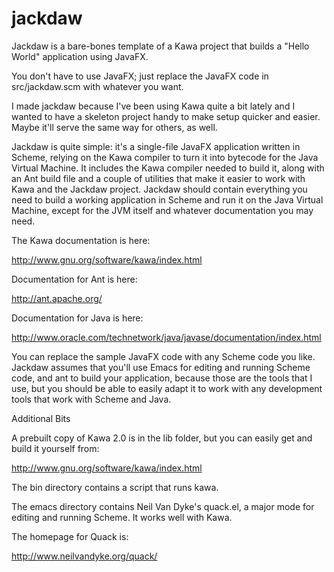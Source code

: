 # jackdaw

Jackdaw is a bare-bones template of a Kawa project that builds a
"Hello World" application using JavaFX.

You don't have to use JavaFX; just replace the JavaFX code in
src/jackdaw.scm with whatever you want.

I made jackdaw because I've been using Kawa quite a bit lately and I
wanted to have a skeleton project handy to make setup quicker and
easier. Maybe it'll serve the same way for others, as well.

Jackdaw is quite simple: it's a single-file JavaFX application written
in Scheme, relying on the Kawa compiler to turn it into bytecode for
the Java Virtual Machine. It includes the Kawa compiler needed to
build it, along with an Ant build file and a couple of utilities that
make it easier to work with Kawa and the Jackdaw project. Jackdaw
should contain everything you need to build a working application in
Scheme and run it on the Java Virtual Machine, except for the JVM
itself and whatever documentation you may need.

The Kawa documentation is here:

  http://www.gnu.org/software/kawa/index.html

Documentation for Ant is here:

  http://ant.apache.org/

Documentation for Java is here:

  http://www.oracle.com/technetwork/java/javase/documentation/index.html

You can replace the sample JavaFX code with any Scheme code you
like. Jackdaw assumes that you'll use Emacs for editing and running
Scheme code, and ant to build your application, because those are the
tools that I use, but you should be able to easily adapt it to work
with any development tools that work with Scheme and Java.

Additional Bits

A prebuilt copy of Kawa 2.0 is in the lib folder, but you can easily
get and build it yourself from:

http://www.gnu.org/software/kawa/index.html

The bin directory contains a script that runs kawa.

The emacs directory contains Neil Van Dyke's quack.el, a major mode
for editing and running Scheme. It works well with Kawa.

The homepage for Quack is:

  http://www.neilvandyke.org/quack/

